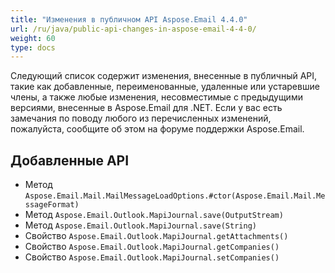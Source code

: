 ```yaml
---
title: "Изменения в публичном API Aspose.Email 4.4.0"
url: /ru/java/public-api-changes-in-aspose-email-4-4-0/
weight: 60
type: docs
---
```


Следующий список содержит изменения, внесенные в публичный API, такие как добавленные, переименованные, удаленные или устаревшие члены, а также любые изменения, несовместимые с предыдущими версиями, внесенные в Aspose.Email для .NET. Если у вас есть замечания по поводу любого из перечисленных изменений, пожалуйста, сообщите об этом на форуме поддержки Aspose.Email.
## **Добавленные API**
- Метод `Aspose.Email.Mail.MailMessageLoadOptions.#ctor(Aspose.Email.Mail.MessageFormat)`
- Метод `Aspose.Email.Outlook.MapiJournal.save(OutputStream)`
- Метод `Aspose.Email.Outlook.MapiJournal.save(String)`
- Свойство `Aspose.Email.Outlook.MapiJournal.getAttachments()`
- Свойство `Aspose.Email.Outlook.MapiJournal.getCompanies()`
- Свойство `Aspose.Email.Outlook.MapiJournal.setCompanies()`